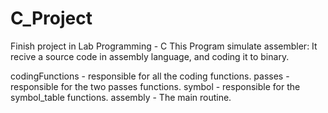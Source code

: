 # C_Project
Finish project in Lab Programming - C
This Program simulate assembler: It recive a source code in assembly language, and coding it to binary.

codingFunctions - responsible for all the coding functions.
passes - responsible for the two passes functions.
symbol - responsible for the symbol_table functions.
assembly - The main routine.
